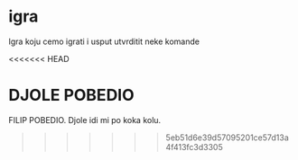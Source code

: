 # igra
Igra koju cemo igrati i usput utvrditit neke komande

<<<<<<< HEAD

DJOLE POBEDIO
=======
FILIP POBEDIO.
Djole idi mi po koka kolu.
>>>>>>> 5eb51d6e39d57095201ce57d13a4f413fc3d3305
